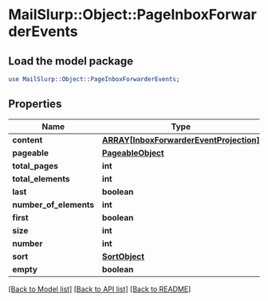 # MailSlurp::Object::PageInboxForwarderEvents

## Load the model package
```perl
use MailSlurp::Object::PageInboxForwarderEvents;
```

## Properties
Name | Type | Description | Notes
------------ | ------------- | ------------- | -------------
**content** | [**ARRAY[InboxForwarderEventProjection]**](InboxForwarderEventProjection) |  | [optional] 
**pageable** | [**PageableObject**](PageableObject) |  | [optional] 
**total_pages** | **int** |  | 
**total_elements** | **int** |  | 
**last** | **boolean** |  | [optional] 
**number_of_elements** | **int** |  | [optional] 
**first** | **boolean** |  | [optional] 
**size** | **int** |  | [optional] 
**number** | **int** |  | [optional] 
**sort** | [**SortObject**](SortObject) |  | [optional] 
**empty** | **boolean** |  | [optional] 

[[Back to Model list]](../README#documentation-for-models) [[Back to API list]](../README#documentation-for-api-endpoints) [[Back to README]](../README)


